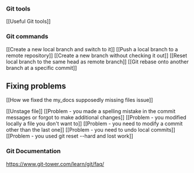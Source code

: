 ### Git tools
[[Useful Git tools]]

### Git commands
[[Create a new local branch and switch to it]]
[[Push a local branch to a remote repository]]
[[Create a new branch without checking it out]]
[[Reset local branch to the same head as remote branch]]
[[Git rebase onto another branch at a specific commit]]

## Fixing problems
[[How we fixed the my_docs supposedly missing files issue]]

[[Unstage file]]
[[Problem - you made a spelling mistake in the commit messages or forgot to make additional changes]]
[[Problem - you modified locally a file you don't want to]]
[[Problem - you need to modify a commit other than the last one]]
[[Problem - you need to undo local commits]]
[[Problem - you used  git reset --hard and lost work]]


### Git Documentation
https://www.git-tower.com/learn/git/faq/